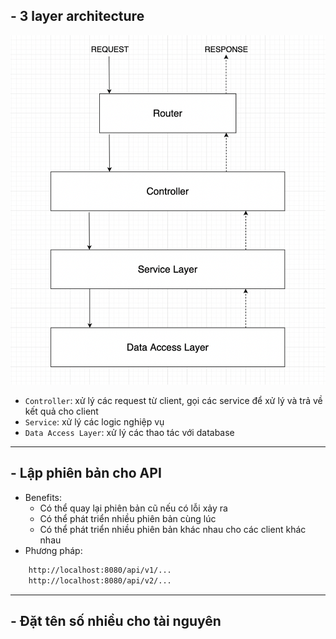 ## - 3 layer architecture
![3 layer architecture](./images/architecture.png)
- `Controller`: xử lý các request từ client, gọi các service để xử lý và trả về kết quả cho client
- `Service`: xử lý các logic nghiệp vụ
- `Data Access Layer`: xử lý các thao tác với database
---
## - Lập phiên bản cho API
- Benefits:
    - Có thể quay lại phiên bản cũ nếu có lỗi xảy ra
    - Có thể phát triển nhiều phiên bản cùng lúc
    - Có thể phát triển nhiều phiên bản khác nhau cho các client khác nhau
- Phương pháp:
```sh
    http://localhost:8080/api/v1/...
    http://localhost:8080/api/v2/...
```
---
## - Đặt tên số nhiều cho tài nguyên

